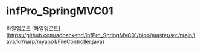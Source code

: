 # infPro_SpringMVC01
파일업로드
[파일업로드] (https://github.com/adbackend/infPro_SpringMVC01/blob/master/src/main/java/kr/narp/myapp1/FileController.java)
